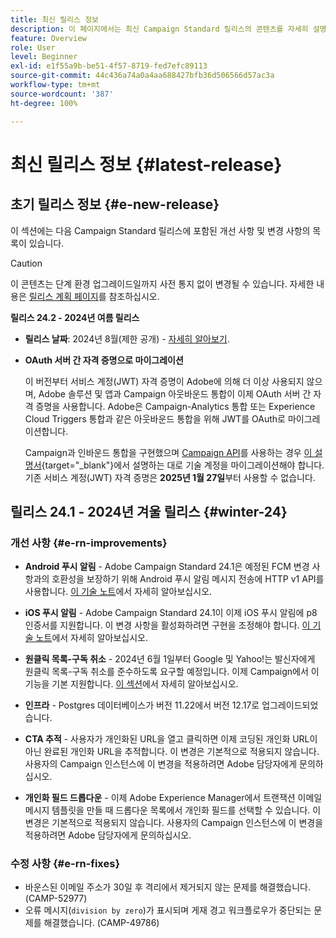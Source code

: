 ```yaml
---
title: 최신 릴리스 정보
description: 이 페이지에서는 최신 Campaign Standard 릴리스의 콘텐츠를 자세히 설명합니다
feature: Overview
role: User
level: Beginner
exl-id: e1f55a9b-be51-4f57-8719-fed7efc89113
source-git-commit: 44c436a74a0a4aa688427bfb36d506566d57ac3a
workflow-type: tm+mt
source-wordcount: '387'
ht-degree: 100%

---
```



# 최신 릴리스 정보 {#latest-release}

<!--
![Control Panel](assets/do-not-localize/cp-icon.png) **New Control Panel release**. [Learn more](https://experienceleague.adobe.com/docs/control-panel/using/release-notes.html){target="_blank"}.-->


## 초기 릴리스 정보 {#e-new-release}

이 섹션에는 다음 Campaign Standard 릴리스에 포함된 개선 사항 및 변경 사항의 목록이 있습니다.

>[!CAUTION]
>
>이 콘텐츠는 단계 환경 업그레이드일까지 사전 통지 없이 변경될 수 있습니다. 자세한 내용은 [릴리스 계획 페이지](../../rn/using/release-planning.md)를 참조하십시오.

**릴리스 24.2 - 2024년 여름 릴리스**

* **릴리스 날짜**: 2024년 8월(제한 공개) - [자세히 알아보기](../../rn/using/release-planning.md).

* **OAuth 서버 간 자격 증명으로 마이그레이션**

  이 버전부터 서비스 계정(JWT) 자격 증명이 Adobe에 의해 더 이상 사용되지 않으며, Adobe 솔루션 및 앱과 Campaign 아웃바운드 통합이 이제 OAuth 서버 간 자격 증명을 사용합니다. Adobe은 Campaign-Analytics 통합 또는 Experience Cloud Triggers 통합과 같은 아웃바운드 통합을 위해 JWT를 OAuth로 마이그레이션합니다.

  Campaign과 인바운드 통합을 구현했으며 [Campaign API](../../api/using/get-started-apis.md)를 사용하는 경우 [이 설명서](https://developer.adobe.com/developer-console/docs/guides/authentication/ServerToServerAuthentication/migration/){target="_blank"}에서 설명하는 대로 기술 계정을 마이그레이션해야 합니다. 기존 서비스 계정(JWT) 자격 증명은 **2025년 1월 27일**&#x200B;부터 사용할 수 없습니다.


## 릴리스 24.1 - 2024년 겨울 릴리스 {#winter-24}

### 개선 사항 {#e-rn-improvements}

* **Android 푸시 알림** - Adobe Campaign Standard 24.1은 예정된 FCM 변경 사항과의 호환성을 보장하기 위해 Android 푸시 알림 메시지 전송에 HTTP v1 API를 사용합니다. [이 기술 노트](../../administration/using/push-technote.md)에서 자세히 알아보십시오.

* **iOS 푸시 알림** - Adobe Campaign Standard 24.1이 이제 iOS 푸시 알림에 p8 인증서를 지원합니다. 이 변경 사항을 활성화하려면 구현을 조정해야 합니다. [이 기술 노트](../../administration/using/push-technote.md)에서 자세히 알아보십시오.

* **원클릭 목록-구독 취소** - 2024년 6월 1일부터 Google 및 Yahoo!는 발신자에게 원클릭 목록-구독 취소를 준수하도록 요구할 예정입니다. 이제 Campaign에서 이 기능을 기본 지원합니다. [이 섹션](../../administration/using/configuring-email-channel.md#list-of-email-smtp-parameters)에서 자세히 알아보십시오.

* **인프라** - Postgres 데이터베이스가 버전 11.22에서 버전 12.17로 업그레이드되었습니다.

* **CTA 추적** - 사용자가 개인화된 URL을 열고 클릭하면 이제 코딩된 개인화 URL이 아닌 완료된 개인화 URL을 추적합니다. 이 변경은 기본적으로 적용되지 않습니다. 사용자의 Campaign 인스턴스에 이 변경을 적용하려면 Adobe 담당자에게 문의하십시오.

* **개인화 필드 드롭다운** - 이제 Adobe Experience Manager에서 트랜잭션 이메일 메시지 템플릿을 만들 때 드롭다운 목록에서 개인화 필드를 선택할 수 있습니다. 이 변경은 기본적으로 적용되지 않습니다. 사용자의 Campaign 인스턴스에 이 변경을 적용하려면 Adobe 담당자에게 문의하십시오.

### 수정 사항 {#e-rn-fixes}

* 바운스된 이메일 주소가 30일 후 격리에서 제거되지 않는 문제를 해결했습니다. (CAMP-52977)
* 오류 메시지(`division by zero`)가 표시되며 게재 경고 워크플로우가 중단되는 문제를 해결했습니다. (CAMP-49786)

